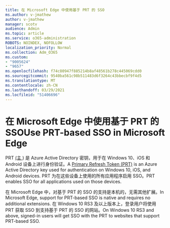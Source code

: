 ```yaml
---
title: 在 Microsoft Edge 中使用基于 PRT 的 SSO
ms.author: v-jmathew
author: v-jmathew
manager: scotv
audience: Admin
ms.topic: article
ms.service: o365-administration
ROBOTS: NOINDEX, NOFOLLOW
localization_priority: Normal
ms.collection: Adm_O365
ms.custom:
- "9005624"
- "9657"
ms.openlocfilehash: f74c80947f885214b8af48561b278c445069cdd0
ms.sourcegitcommit: 9540ba561c98b511483d6f3264c43bbecbf9f4d5
ms.translationtype: MT
ms.contentlocale: zh-CN
ms.lasthandoff: 03/29/2021
ms.locfileid: "51406696"
---
```

# <a name="use-prt-based-sso-in-microsoft-edge"></a><span data-ttu-id="a7cfa-102">在 Microsoft Edge 中使用基于 PRT 的 SSO</span><span class="sxs-lookup"><span data-stu-id="a7cfa-102">Use PRT-based SSO in Microsoft Edge</span></span>

<span data-ttu-id="a7cfa-103">PRT [ (主 ](https://go.microsoft.com/fwlink/?linkid=2133632)) 是 Azure Active Directory 密钥，用于在 Windows 10、iOS 和 Android 设备上进行身份验证。</span><span class="sxs-lookup"><span data-stu-id="a7cfa-103">A [Primary Refresh Token (PRT)](https://go.microsoft.com/fwlink/?linkid=2133632) is an Azure Active Directory key used for authentication on Windows 10, iOS, and Android devices.</span></span> <span data-ttu-id="a7cfa-104">PRT 为在这些设备上使用的所有应用程序启用 SSO。</span><span class="sxs-lookup"><span data-stu-id="a7cfa-104">PRT enables SSO for all applications used on those devices.</span></span>

<span data-ttu-id="a7cfa-105">在 Microsoft Edge 中，对基于 PRT 的 SSO 的支持是本机的，无需其他扩展。</span><span class="sxs-lookup"><span data-stu-id="a7cfa-105">In Microsoft Edge, support for PRT-based SSO is native and requires no additional extensions.</span></span> <span data-ttu-id="a7cfa-106">在 Windows 10 RS3 及以上版本上，登录用户将使用 PRT 获取 SSO 到支持基于 PRT 的 SSO 的网站。</span><span class="sxs-lookup"><span data-stu-id="a7cfa-106">On Windows 10 RS3 and above, signed-in users will get SSO with the PRT to websites that support PRT-based SSO.</span></span>
